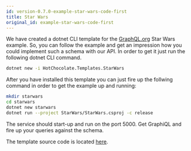 ```yaml
---
id: version-0.7.0-example-star-wars-code-first
title: Star Wars
original_id: example-star-wars-code-first
---
```


We have created a dotnet CLI template for the [GraphQL.org](https://graphql.org) Star Wars example. So, you can follow the example and get an impression how you could implement such a schema with our API. In order to get it just run the following dotnet CLI command.

```bash
dotnet new -i HotChocolate.Templates.StarWars
```

After you have installed this template you can just fire up the follwing command in order to get the example up and running:

```bash
mkdir starwars
cd starwars
dotnet new starwars
dotnet run --project StarWars/StarWars.csproj -c release
```

The service should start-up and run on the port 5000. Get GraphiQL and fire up your queries against the schema.

The template source code is located [here](https://github.com/ChilliCream/hotchocolate-templates/tree/master/StarWars/content).